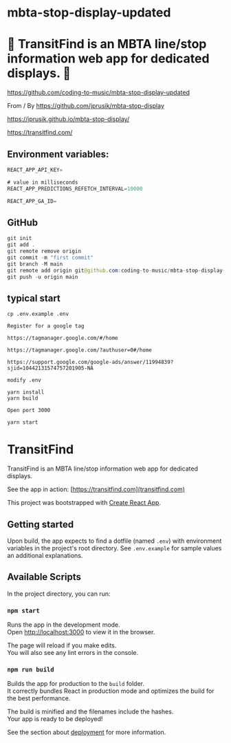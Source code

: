 # mbta-stop-display-updated

# 🚀 TransitFind is an MBTA line/stop information web app for dedicated displays. 🚀

https://github.com/coding-to-music/mbta-stop-display-updated

From / By https://github.com/jprusik/mbta-stop-display

https://jprusik.github.io/mbta-stop-display/

https://transitfind.com/

## Environment variables:

```java
REACT_APP_API_KEY=

# value in milliseconds
REACT_APP_PREDICTIONS_REFETCH_INTERVAL=10000

REACT_APP_GA_ID=
```

## GitHub

```java
git init
git add .
git remote remove origin
git commit -m "first commit"
git branch -M main
git remote add origin git@github.com:coding-to-music/mbta-stop-display-updated.git
git push -u origin main
```

## typical start

```
cp .env.example .env

Register for a google tag 

https://tagmanager.google.com/#/home

https://tagmanager.google.com/?authuser=0#/home

https://support.google.com/google-ads/answer/11994839?sjid=10442131574757201905-NA

modify .env

yarn install
yarn build

Open port 3000

yarn start
```

# TransitFind

TransitFind is an MBTA line/stop information web app for dedicated displays.

See the app in action: [https://transitfind.com](transitfind.com)

This project was bootstrapped with [Create React App](https://github.com/facebook/create-react-app).

## Getting started

Upon build, the app expects to find a dotfile (named `.env`) with environment variables in the project's root directory. See `.env.example` for sample values an additional explanations.

## Available Scripts

In the project directory, you can run:

### `npm start`

Runs the app in the development mode.\
Open [http://localhost:3000](http://localhost:3000) to view it in the browser.

The page will reload if you make edits.\
You will also see any lint errors in the console.

### `npm run build`

Builds the app for production to the `build` folder.\
It correctly bundles React in production mode and optimizes the build for the best performance.

The build is minified and the filenames include the hashes.\
Your app is ready to be deployed!

See the section about [deployment](https://facebook.github.io/create-react-app/docs/deployment) for more information.

